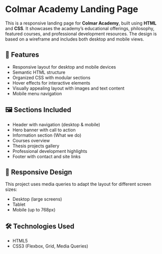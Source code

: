 # Colmar Academy Landing Page

This is a responsive landing page for **Colmar Academy**, built using **HTML** and **CSS**. It showcases the academy’s educational offerings, philosophy, featured courses, and professional development resources. The design is based on a wireframe and includes both desktop and mobile views.

## 🚀 Features

- Responsive layout for desktop and mobile devices
- Semantic HTML structure
- Organized CSS with modular sections
- Hover effects for interactive elements
- Visually appealing layout with images and text content
- Mobile menu navigation

## 🖼️ Sections Included

- Header with navigation (desktop & mobile)
- Hero banner with call to action
- Information section (What we do)
- Courses overview
- Thesis projects gallery
- Professional development highlights
- Footer with contact and site links

## 📱 Responsive Design

This project uses media queries to adapt the layout for different screen sizes:
- Desktop (large screens)
- Tablet
- Mobile (up to 768px)

## 🛠️ Technologies Used

- HTML5
- CSS3 (Flexbox, Grid, Media Queries)
